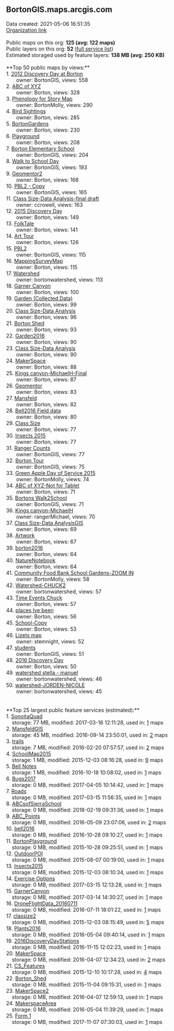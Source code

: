 <h2>BortonGIS.maps.arcgis.com</h2> Data created: 2021-05-06 16:51:35 <br /><a target='new' href='https://BortonGIS.maps.arcgis.com'>Organization link</a><br /><br />Public maps on this org: <b>125 (avg: 122 maps)</b><br />Public layers on this org: <b>52 </b>(<a target='new' href='https://services.arcgis.com/SKxGqe0cMM2sTbzo/ArcGIS/rest/services'>full service list</a>)<br />Estimated storaged used by feature layers: <b>138 MB (avg: 250 KB)</b><br /><br />**Top 50 public maps by views:**<br />  1. <a target='new' href='https://www.arcgis.com/home/item.html?id=967d8660400e4a71893f3b3648fb1d0b'>2012 Discovery Day at Borton</a> <br />  &nbsp;&nbsp;&nbsp;&nbsp; &nbsp;&nbsp;owner: BortonGIS, views: 558<br />  2. <a target='new' href='https://www.arcgis.com/home/item.html?id=a5538c29404c484ab50e437dce3a0ac9'>ABC of XYZ</a> <br />  &nbsp;&nbsp;&nbsp;&nbsp; &nbsp;&nbsp;owner: Borton, views: 328<br />  3. <a target='new' href='https://www.arcgis.com/home/item.html?id=b86d5f5ed456412f9507e72d579b7767'>Phenology for Story Map</a> <br />  &nbsp;&nbsp;&nbsp;&nbsp; &nbsp;&nbsp;owner: BortonMolly, views: 290<br />  4. <a target='new' href='https://www.arcgis.com/home/item.html?id=2cbbb96e16a14481a8c37851bbc5f0fe'>Bird Sightings</a> <br />  &nbsp;&nbsp;&nbsp;&nbsp; &nbsp;&nbsp;owner: Borton, views: 285<br />  5. <a target='new' href='https://www.arcgis.com/home/item.html?id=783b8266a5cf4139b8267370a291f356'>BortonGardens</a> <br />  &nbsp;&nbsp;&nbsp;&nbsp; &nbsp;&nbsp;owner: Borton, views: 230<br />  6. <a target='new' href='https://www.arcgis.com/home/item.html?id=fd0fa11cd7ed46c1a6ba67442ef23a25'>Playground</a> <br />  &nbsp;&nbsp;&nbsp;&nbsp; &nbsp;&nbsp;owner: Borton, views: 208<br />  7. <a target='new' href='https://www.arcgis.com/home/item.html?id=686c84a287354a739acb3e8740d23e1d'>Borton Elementary School</a> <br />  &nbsp;&nbsp;&nbsp;&nbsp; &nbsp;&nbsp;owner: BortonGIS, views: 204<br />  8. <a target='new' href='https://www.arcgis.com/home/item.html?id=2929048bb41846be866515a140334e14'>Walk to School Day</a> <br />  &nbsp;&nbsp;&nbsp;&nbsp; &nbsp;&nbsp;owner: BortonGIS, views: 193<br />  9. <a target='new' href='https://www.arcgis.com/home/item.html?id=022c9935b47645da89b7a5da93c22c25'>Geomentor2</a> <br />  &nbsp;&nbsp;&nbsp;&nbsp; &nbsp;&nbsp;owner: Borton, views: 168<br />  10. <a target='new' href='https://www.arcgis.com/home/item.html?id=d7aa33c4a70f4865bdb8482f57019023'>PBL2 - Copy</a> <br />  &nbsp;&nbsp;&nbsp;&nbsp; &nbsp;&nbsp;owner: BortonGIS, views: 165<br />  11. <a target='new' href='https://www.arcgis.com/home/item.html?id=107d652247d2400ca0be4a6c935aa8b4'>Class Size-Data Analysis-final draft</a> <br />  &nbsp;&nbsp;&nbsp;&nbsp; &nbsp;&nbsp;owner: ccrowell, views: 163<br />  12. <a target='new' href='https://www.arcgis.com/home/item.html?id=e748687b30e34ffd9787ad6c554e39aa'>2015 Discovery Day</a> <br />  &nbsp;&nbsp;&nbsp;&nbsp; &nbsp;&nbsp;owner: Borton, views: 149<br />  13. <a target='new' href='https://www.arcgis.com/home/item.html?id=fee4b32abebe48ba89fff6285bdd4b5c'>FolkTale</a> <br />  &nbsp;&nbsp;&nbsp;&nbsp; &nbsp;&nbsp;owner: Borton, views: 141<br />  14. <a target='new' href='https://www.arcgis.com/home/item.html?id=ffcefd9f80f3404cb09792e013faaa31'>Art Tour</a> <br />  &nbsp;&nbsp;&nbsp;&nbsp; &nbsp;&nbsp;owner: Borton, views: 126<br />  15. <a target='new' href='https://www.arcgis.com/home/item.html?id=5f1a8214049c4f8cb92e6543408dd134'>PBL2</a> <br />  &nbsp;&nbsp;&nbsp;&nbsp; &nbsp;&nbsp;owner: BortonGIS, views: 115<br />  16. <a target='new' href='https://www.arcgis.com/home/item.html?id=e9ef8c42da754eaea2e7a0f712dd1a52'>MappingSurveyMap</a> <br />  &nbsp;&nbsp;&nbsp;&nbsp; &nbsp;&nbsp;owner: Borton, views: 115<br />  17. <a target='new' href='https://www.arcgis.com/home/item.html?id=519854c3018a41f79de047122d82da87'>Watershed</a> <br />  &nbsp;&nbsp;&nbsp;&nbsp; &nbsp;&nbsp;owner: bortonwatershed, views: 113<br />  18. <a target='new' href='https://www.arcgis.com/home/item.html?id=d387cbaf66c745b18394d907b02cdfb4'>Garner Canyon</a> <br />  &nbsp;&nbsp;&nbsp;&nbsp; &nbsp;&nbsp;owner: Borton, views: 100<br />  19. <a target='new' href='https://www.arcgis.com/home/item.html?id=53c0bb48004047b3822aaf23bc7069f5'>Garden (Collected Data)</a> <br />  &nbsp;&nbsp;&nbsp;&nbsp; &nbsp;&nbsp;owner: Borton, views: 99<br />  20. <a target='new' href='https://www.arcgis.com/home/item.html?id=99b8d7b7b204496597456ebc2aa52906'>Class Size-Data Analysis</a> <br />  &nbsp;&nbsp;&nbsp;&nbsp; &nbsp;&nbsp;owner: Borton, views: 96<br />  21. <a target='new' href='https://www.arcgis.com/home/item.html?id=8890254d7adf48518c5785db34ce174f'>Borton Shed</a> <br />  &nbsp;&nbsp;&nbsp;&nbsp; &nbsp;&nbsp;owner: Borton, views: 93<br />  22. <a target='new' href='https://www.arcgis.com/home/item.html?id=563809d4be9b494d94a29ca3f6433bc9'>Garden2016</a> <br />  &nbsp;&nbsp;&nbsp;&nbsp; &nbsp;&nbsp;owner: Borton, views: 90<br />  23. <a target='new' href='https://www.arcgis.com/home/item.html?id=fe9a81ff518d4648899043bb4e028992'>Class Size-Data Analysis</a> <br />  &nbsp;&nbsp;&nbsp;&nbsp; &nbsp;&nbsp;owner: Borton, views: 90<br />  24. <a target='new' href='https://www.arcgis.com/home/item.html?id=1acab1889f7043089f63abcdc7f53265'>MakerSpace</a> <br />  &nbsp;&nbsp;&nbsp;&nbsp; &nbsp;&nbsp;owner: Borton, views: 88<br />  25. <a target='new' href='https://www.arcgis.com/home/item.html?id=2dd2b4d2cf6345c49087790f36b14e4b'>Kings canyon-MichaelH-Final</a> <br />  &nbsp;&nbsp;&nbsp;&nbsp; &nbsp;&nbsp;owner: Borton, views: 87<br />  26. <a target='new' href='https://www.arcgis.com/home/item.html?id=ad03ce6c30574a14b8e8e92789e534e5'>Geomentor</a> <br />  &nbsp;&nbsp;&nbsp;&nbsp; &nbsp;&nbsp;owner: Borton, views: 83<br />  27. <a target='new' href='https://www.arcgis.com/home/item.html?id=356684908b1f47efa623a6560338ea63'>Mansfeld</a> <br />  &nbsp;&nbsp;&nbsp;&nbsp; &nbsp;&nbsp;owner: Borton, views: 82<br />  28. <a target='new' href='https://www.arcgis.com/home/item.html?id=010849032e304b50a59f4f9085081fbb'>Bell2016 Field data</a> <br />  &nbsp;&nbsp;&nbsp;&nbsp; &nbsp;&nbsp;owner: Borton, views: 80<br />  29. <a target='new' href='https://www.arcgis.com/home/item.html?id=234f0d12e8b649cda788f2ac784a6629'>Class Size</a> <br />  &nbsp;&nbsp;&nbsp;&nbsp; &nbsp;&nbsp;owner: Borton, views: 77<br />  30. <a target='new' href='https://www.arcgis.com/home/item.html?id=2281eba8284244cea80e2027e6115285'>Insects 2015</a> <br />  &nbsp;&nbsp;&nbsp;&nbsp; &nbsp;&nbsp;owner: Borton, views: 77<br />  31. <a target='new' href='https://www.arcgis.com/home/item.html?id=f5cf8e3e335948c2a516d2037d445f2e'>Ranger Counts</a> <br />  &nbsp;&nbsp;&nbsp;&nbsp; &nbsp;&nbsp;owner: BortonGIS, views: 77<br />  32. <a target='new' href='https://www.arcgis.com/home/item.html?id=a3c4cb0db49b4b42bc22b3fb711cc14d'>Borton Tour</a> <br />  &nbsp;&nbsp;&nbsp;&nbsp; &nbsp;&nbsp;owner: BortonGIS, views: 75<br />  33. <a target='new' href='https://www.arcgis.com/home/item.html?id=16d950bd9605482ebaa597868e694d60'>Green Apple Day of Service 2015</a> <br />  &nbsp;&nbsp;&nbsp;&nbsp; &nbsp;&nbsp;owner: BortonMolly, views: 74<br />  34. <a target='new' href='https://www.arcgis.com/home/item.html?id=6d48162aa2904b68b272b454eca927d2'>ABC of XYZ-Not for Tablet</a> <br />  &nbsp;&nbsp;&nbsp;&nbsp; &nbsp;&nbsp;owner: Borton, views: 71<br />  35. <a target='new' href='https://www.arcgis.com/home/item.html?id=bc3c273b693f4d09831a00e3c7963942'>Bortons Walk2School</a> <br />  &nbsp;&nbsp;&nbsp;&nbsp; &nbsp;&nbsp;owner: BortonGIS, views: 71<br />  36. <a target='new' href='https://www.arcgis.com/home/item.html?id=2c9cb83db733496cb7af910c3d769733'>Kings canyon-MichaelH</a> <br />  &nbsp;&nbsp;&nbsp;&nbsp; &nbsp;&nbsp;owner: rangerMichael, views: 70<br />  37. <a target='new' href='https://www.arcgis.com/home/item.html?id=d0e4c2f265084b069e8928b61367fee6'>Class Size-Data AnalysisGIS</a> <br />  &nbsp;&nbsp;&nbsp;&nbsp; &nbsp;&nbsp;owner: Borton, views: 69<br />  38. <a target='new' href='https://www.arcgis.com/home/item.html?id=bf2753d84c1143b3be732ca36e86db00'>Artwork</a> <br />  &nbsp;&nbsp;&nbsp;&nbsp; &nbsp;&nbsp;owner: Borton, views: 67<br />  39. <a target='new' href='https://www.arcgis.com/home/item.html?id=f8df4be7abb1433e992dd1ebe11cd67e'>borton2016</a> <br />  &nbsp;&nbsp;&nbsp;&nbsp; &nbsp;&nbsp;owner: Borton, views: 64<br />  40. <a target='new' href='https://www.arcgis.com/home/item.html?id=99a06ab5a91e4b9585497d30947db5fc'>NatureNotebook</a> <br />  &nbsp;&nbsp;&nbsp;&nbsp; &nbsp;&nbsp;owner: Borton, views: 64<br />  41. <a target='new' href='https://www.arcgis.com/home/item.html?id=86065097f0e84b84b8a79ee20ca3b796'>Community Food Bank School Gardens-ZOOM IN</a> <br />  &nbsp;&nbsp;&nbsp;&nbsp; &nbsp;&nbsp;owner: BortonMolly, views: 58<br />  42. <a target='new' href='https://www.arcgis.com/home/item.html?id=c603b6ab725149988f5b06cf8e6963c0'>Watershed-CHUCK2</a> <br />  &nbsp;&nbsp;&nbsp;&nbsp; &nbsp;&nbsp;owner: bortonwatershed, views: 57<br />  43. <a target='new' href='https://www.arcgis.com/home/item.html?id=826f3343c9054553859bbbe83057ee1e'>Time Events Chuck</a> <br />  &nbsp;&nbsp;&nbsp;&nbsp; &nbsp;&nbsp;owner: Borton, views: 57<br />  44. <a target='new' href='https://www.arcgis.com/home/item.html?id=b6529689b7424814bd09c00190f6ca21'>places Ive been</a> <br />  &nbsp;&nbsp;&nbsp;&nbsp; &nbsp;&nbsp;owner: Borton, views: 56<br />  45. <a target='new' href='https://www.arcgis.com/home/item.html?id=e5a42031416a4e6b8d3922a6e2e650cf'>School-Copy</a> <br />  &nbsp;&nbsp;&nbsp;&nbsp; &nbsp;&nbsp;owner: Borton, views: 53<br />  46. <a target='new' href='https://www.arcgis.com/home/item.html?id=12028b7a7a3441ffbef810b5f1d8d58f'>Lizets map</a> <br />  &nbsp;&nbsp;&nbsp;&nbsp; &nbsp;&nbsp;owner: stemnight, views: 52<br />  47. <a target='new' href='https://www.arcgis.com/home/item.html?id=93af228f1de64258972df72636441f11'>students</a> <br />  &nbsp;&nbsp;&nbsp;&nbsp; &nbsp;&nbsp;owner: BortonGIS, views: 51<br />  48. <a target='new' href='https://www.arcgis.com/home/item.html?id=25ed402bcb434c5fbbc89a639f944272'>2016 Discovery Day</a> <br />  &nbsp;&nbsp;&nbsp;&nbsp; &nbsp;&nbsp;owner: Borton, views: 50<br />  49. <a target='new' href='https://www.arcgis.com/home/item.html?id=acdf2a48d59e4cf28926a895e746bceb'>watershed stella - manuel</a> <br />  &nbsp;&nbsp;&nbsp;&nbsp; &nbsp;&nbsp;owner: bortonwatershed, views: 46<br />  50. <a target='new' href='https://www.arcgis.com/home/item.html?id=e04b71368cc1412999ddfe2a5ef1b8e3'>watershed-JORDEN-NICOLE</a> <br />  &nbsp;&nbsp;&nbsp;&nbsp; &nbsp;&nbsp;owner: bortonwatershed, views: 45<br /><br /><br />**Top 25 largest public feature services (estimated):**<br /> 1. <a target='new' href='https://www.arcgis.com/home/item.html?id=01f944b523324257bb2749233c148fa2'>SonoitaQuad</a><br /> &nbsp;&nbsp;&nbsp;&nbsp;storage: 77 MB, modified: 2017-03-16 12:11:28,  used in: <a target='new' href='https://ed-ind-tb.s3-us-west-1.amazonaws.com/ADI/01f944b523324257bb2749233c148fa2.html'> 1</a> maps<br /> 2. <a target='new' href='https://www.arcgis.com/home/item.html?id=079a4c0b7d9f4bfe959564300b2840c9'>MansfeldGIS</a><br /> &nbsp;&nbsp;&nbsp;&nbsp;storage: 45 MB, modified: 2016-09-14 23:50:01,  used in: <a target='new' href='https://ed-ind-tb.s3-us-west-1.amazonaws.com/ADI/079a4c0b7d9f4bfe959564300b2840c9.html'> 2</a> maps<br /> 3. <a target='new' href='https://www.arcgis.com/home/item.html?id=34280765416043da840f2a1e5c68d421'>trails</a><br /> &nbsp;&nbsp;&nbsp;&nbsp;storage: 7 MB, modified: 2016-02-20 07:57:57,  used in: <a target='new' href='https://ed-ind-tb.s3-us-west-1.amazonaws.com/ADI/34280765416043da840f2a1e5c68d421.html'> 2</a> maps<br /> 4. <a target='new' href='https://www.arcgis.com/home/item.html?id=7f9c6dfce5be42b0b72d7390ceba4796'>SchoolMap2015</a><br /> &nbsp;&nbsp;&nbsp;&nbsp;storage: 1 MB, modified: 2015-12-03 08:16:28,  used in: <a target='new' href='https://ed-ind-tb.s3-us-west-1.amazonaws.com/ADI/7f9c6dfce5be42b0b72d7390ceba4796.html'> 9</a> maps<br /> 5. <a target='new' href='https://www.arcgis.com/home/item.html?id=7008d00bb9e64c06bb3b408c5f1ea925'>Bell Notes</a><br /> &nbsp;&nbsp;&nbsp;&nbsp;storage: 1 MB, modified: 2016-10-18 10:08:02,  used in: <a target='new' href='https://ed-ind-tb.s3-us-west-1.amazonaws.com/ADI/7008d00bb9e64c06bb3b408c5f1ea925.html'> 1</a> maps<br /> 6. <a target='new' href='https://www.arcgis.com/home/item.html?id=e48d106a49004b528a1b3abb34387068'>Bugs2017</a><br /> &nbsp;&nbsp;&nbsp;&nbsp;storage: 0 MB, modified: 2017-04-05 10:14:42,  used in: <a target='new' href='https://ed-ind-tb.s3-us-west-1.amazonaws.com/ADI/e48d106a49004b528a1b3abb34387068.html'> 1</a> maps<br /> 7. <a target='new' href='https://www.arcgis.com/home/item.html?id=26a369edf8784f70b82f6d2d2b0b8bde'>Roads</a><br /> &nbsp;&nbsp;&nbsp;&nbsp;storage: 0 MB, modified: 2017-03-15 11:56:35,  used in: <a target='new' href='https://ed-ind-tb.s3-us-west-1.amazonaws.com/ADI/26a369edf8784f70b82f6d2d2b0b8bde.html'> 1</a> maps<br /> 8. <a target='new' href='https://www.arcgis.com/home/item.html?id=d47137f6147546b6aee642e0c5ae34a9'>ABCsofSierraSchool</a><br /> &nbsp;&nbsp;&nbsp;&nbsp;storage: 0 MB, modified: 2018-02-19 09:31:36,  used in: <a target='new' href='https://ed-ind-tb.s3-us-west-1.amazonaws.com/ADI/d47137f6147546b6aee642e0c5ae34a9.html'> 1</a> maps<br /> 9. <a target='new' href='https://www.arcgis.com/home/item.html?id=4fcb4a38203643cbbfa9bec18b9337c8'>ABC_Points</a><br /> &nbsp;&nbsp;&nbsp;&nbsp;storage: 0 MB, modified: 2016-05-09 23:07:06,  used in: <a target='new' href='https://ed-ind-tb.s3-us-west-1.amazonaws.com/ADI/4fcb4a38203643cbbfa9bec18b9337c8.html'> 2</a> maps<br /> 10. <a target='new' href='https://www.arcgis.com/home/item.html?id=b9a960aa1da340c88ed13a6458bc3c7e'>bell2016</a><br /> &nbsp;&nbsp;&nbsp;&nbsp;storage: 0 MB, modified: 2016-10-28 09:10:27,  used in: <a target='new' href='https://ed-ind-tb.s3-us-west-1.amazonaws.com/ADI/b9a960aa1da340c88ed13a6458bc3c7e.html'> 1</a> maps<br /> 11. <a target='new' href='https://www.arcgis.com/home/item.html?id=09dcbd7deaf6485f940f04bb4df78b53'>BortonPlayground</a><br /> &nbsp;&nbsp;&nbsp;&nbsp;storage: 0 MB, modified: 2015-10-28 09:25:51,  used in: <a target='new' href='https://ed-ind-tb.s3-us-west-1.amazonaws.com/ADI/09dcbd7deaf6485f940f04bb4df78b53.html'> 1</a> maps<br /> 12. <a target='new' href='https://www.arcgis.com/home/item.html?id=ee2d1d575f1046688945dbc26f5bfbba'>OutdoorPOI</a><br /> &nbsp;&nbsp;&nbsp;&nbsp;storage: 0 MB, modified: 2015-08-07 00:19:00,  used in: <a target='new' href='https://ed-ind-tb.s3-us-west-1.amazonaws.com/ADI/ee2d1d575f1046688945dbc26f5bfbba.html'> 1</a> maps<br /> 13. <a target='new' href='https://www.arcgis.com/home/item.html?id=6257d289766c414b87c74b60a58fc09b'>Insects2015</a><br /> &nbsp;&nbsp;&nbsp;&nbsp;storage: 0 MB, modified: 2015-12-03 08:10:34,  used in: <a target='new' href='https://ed-ind-tb.s3-us-west-1.amazonaws.com/ADI/6257d289766c414b87c74b60a58fc09b.html'> 1</a> maps<br /> 14. <a target='new' href='https://www.arcgis.com/home/item.html?id=598b4d2c40d2409ca35fce3c34c5fe5e'>Exercise Options</a><br /> &nbsp;&nbsp;&nbsp;&nbsp;storage: 0 MB, modified: 2017-03-15 12:13:28,  used in: <a target='new' href='https://ed-ind-tb.s3-us-west-1.amazonaws.com/ADI/598b4d2c40d2409ca35fce3c34c5fe5e.html'> 1</a> maps<br /> 15. <a target='new' href='https://www.arcgis.com/home/item.html?id=ca3811ee0bf14bffafb9ab3495491471'>GarnerCanyon</a><br /> &nbsp;&nbsp;&nbsp;&nbsp;storage: 0 MB, modified: 2017-03-14 14:30:27,  used in: <a target='new' href='https://ed-ind-tb.s3-us-west-1.amazonaws.com/ADI/ca3811ee0bf14bffafb9ab3495491471.html'> 1</a> maps<br /> 16. <a target='new' href='https://www.arcgis.com/home/item.html?id=3284d932910c4ab58e568c1191646503'>DroneFlightData_20160711</a><br /> &nbsp;&nbsp;&nbsp;&nbsp;storage: 0 MB, modified: 2016-07-11 18:01:22,  used in: <a target='new' href='https://ed-ind-tb.s3-us-west-1.amazonaws.com/ADI/3284d932910c4ab58e568c1191646503.html'> 1</a> maps<br /> 17. <a target='new' href='https://www.arcgis.com/home/item.html?id=9ece6da9ef244f93bafcf159c89c7f89'>classize2</a><br /> &nbsp;&nbsp;&nbsp;&nbsp;storage: 0 MB, modified: 2015-12-03 08:15:49,  used in: <a target='new' href='https://ed-ind-tb.s3-us-west-1.amazonaws.com/ADI/9ece6da9ef244f93bafcf159c89c7f89.html'> 5</a> maps<br /> 18. <a target='new' href='https://www.arcgis.com/home/item.html?id=2c956101c18d497391b82235cf170166'>Plants2016</a><br /> &nbsp;&nbsp;&nbsp;&nbsp;storage: 0 MB, modified: 2016-05-04 09:40:14,  used in: <a target='new' href='https://ed-ind-tb.s3-us-west-1.amazonaws.com/ADI/2c956101c18d497391b82235cf170166.html'> 1</a> maps<br /> 19. <a target='new' href='https://www.arcgis.com/home/item.html?id=09d8bec76e774993a612ff14d00810ea'>2016DiscoveryDayStations</a><br /> &nbsp;&nbsp;&nbsp;&nbsp;storage: 0 MB, modified: 2016-11-15 12:02:23,  used in: <a target='new' href='https://ed-ind-tb.s3-us-west-1.amazonaws.com/ADI/09d8bec76e774993a612ff14d00810ea.html'> 1</a> maps<br /> 20. <a target='new' href='https://www.arcgis.com/home/item.html?id=41b545c08dce441383ea300b7801a3e3'>MakerSpace</a><br /> &nbsp;&nbsp;&nbsp;&nbsp;storage: 0 MB, modified: 2016-04-07 12:34:23,  used in: <a target='new' href='https://ed-ind-tb.s3-us-west-1.amazonaws.com/ADI/41b545c08dce441383ea300b7801a3e3.html'> 2</a> maps<br /> 21. <a target='new' href='https://www.arcgis.com/home/item.html?id=b53da8f950e34a3b850479f0b3d873c4'>CS_Features</a><br /> &nbsp;&nbsp;&nbsp;&nbsp;storage: 0 MB, modified: 2015-12-10 10:17:28,  used in: <a target='new' href='https://ed-ind-tb.s3-us-west-1.amazonaws.com/ADI/b53da8f950e34a3b850479f0b3d873c4.html'> 4</a> maps<br /> 22. <a target='new' href='https://www.arcgis.com/home/item.html?id=cb63245060b24aeabd27ca7a2f334567'>Borton_Shed</a><br /> &nbsp;&nbsp;&nbsp;&nbsp;storage: 0 MB, modified: 2015-11-04 09:15:31,  used in: <a target='new' href='https://ed-ind-tb.s3-us-west-1.amazonaws.com/ADI/cb63245060b24aeabd27ca7a2f334567.html'> 1</a> maps<br /> 23. <a target='new' href='https://www.arcgis.com/home/item.html?id=dbdda1e3fd5a48d9bad7e79716186dff'>MakerSpace2</a><br /> &nbsp;&nbsp;&nbsp;&nbsp;storage: 0 MB, modified: 2016-04-07 12:59:13,  used in: <a target='new' href='https://ed-ind-tb.s3-us-west-1.amazonaws.com/ADI/dbdda1e3fd5a48d9bad7e79716186dff.html'> 1</a> maps<br /> 24. <a target='new' href='https://www.arcgis.com/home/item.html?id=7ecf93bedaa54d3c977383b95e83f263'>MakerspaceArea</a><br /> &nbsp;&nbsp;&nbsp;&nbsp;storage: 0 MB, modified: 2016-05-04 11:39:29,  used in: <a target='new' href='https://ed-ind-tb.s3-us-west-1.amazonaws.com/ADI/7ecf93bedaa54d3c977383b95e83f263.html'> 1</a> maps<br /> 25. <a target='new' href='https://www.arcgis.com/home/item.html?id=dbfcbf13fbcf4c65a277697cacd21267'>Form 1</a><br /> &nbsp;&nbsp;&nbsp;&nbsp;storage: 0 MB, modified: 2017-11-07 07:30:03,  used in: <a target='new' href='https://ed-ind-tb.s3-us-west-1.amazonaws.com/ADI/dbfcbf13fbcf4c65a277697cacd21267.html'> 1</a> maps<br />